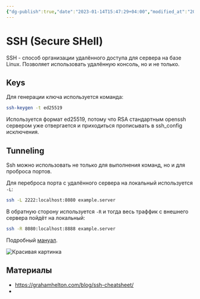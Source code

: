 ```yaml
---
{"dg-publish":true,"date":"2023-01-14T15:47:29+04:00","modified_at":"2023-09-21T21:18:49+04:00","dg-path":"/ssh.md","permalink":"/ssh/","dgPassFrontmatter":true}
---
```


# SSH (Secure SHell)

SSH - способ организации удалённого доступа для сервера на базе Linux. Позволяет использовать удалённую консоль, но и не только.

## Keys

Для генерации ключа используется команда:
```bash
ssh-keygen -t ed25519
```

Используется формат ed25519, потому что RSA стандартным openssh сервером уже отвергается и приходиться прописывать в ssh_config исключения.

## Tunneling

Ssh можно использовать не только для выполнения команд, но и для проброса портов.

Для переброса порта с удалённого сервера на локальный используется `-L`:

```bash
ssh -L 2222:localhost:8080 example.server
```

В обратную сторону используется `-R` и тогда весь траффик с внешнего сервера пойдёт на локальный:

```bash
ssh -R 8080:localhost:8888 example.server
```

Подробный [мануал](https://www.ssh.com/academy/ssh/tunneling-example#remote-forwarding).

![Красивая картинка](https://iximiuz.com/ssh-tunnels/ssh-tunnels.png)

## Материалы

- https://grahamhelton.com/blog/ssh-cheatsheet/
- 
